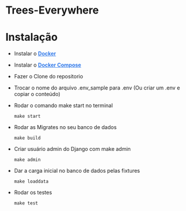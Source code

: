 # Trees-Everywhere

# <b>Instalação</b>

- Instalar o <b><a style="color: #337BEA;" href="https://www.docker.com/">Docker</a></b>
- Instalar o <b><a href="https://docs.docker.com/compose/install/" style="color: #337BEA;">Docker Compose</a></b>
- Fazer o Clone do repositorio
- Trocar o nome do arquivo .env_sample para .env (Ou criar um .env e copiar o conteúdo)
- Rodar o comando make start no terminal
	```
	make start
	```
- Rodar as Migrates no seu banco de dados
	```
	make build
	```
 
- Criar usuário admin do Django com make admin
	```
	make admin
	```

- Dar a carga inicial no banco de dados pelas fixtures
	```
	make loaddata
	```

- Rodar os testes
	```
	make test
	```
